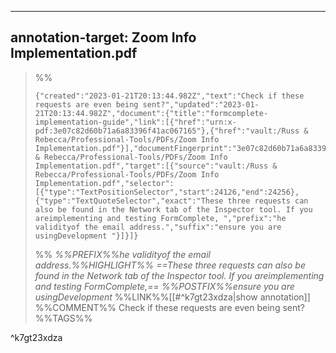 
---
annotation-target: Zoom Info Implementation.pdf
---


>%%
>```annotation-json
>{"created":"2023-01-21T20:13:44.982Z","text":"Check if these requests are even being sent?","updated":"2023-01-21T20:13:44.982Z","document":{"title":"formcomplete-implementation-guide","link":[{"href":"urn:x-pdf:3e07c82d60b71a6a83396f41ac067165"},{"href":"vault:/Russ & Rebecca/Professional-Tools/PDFs/Zoom Info Implementation.pdf"}],"documentFingerprint":"3e07c82d60b71a6a83396f41ac067165"},"uri":"vault:/Russ & Rebecca/Professional-Tools/PDFs/Zoom Info Implementation.pdf","target":[{"source":"vault:/Russ & Rebecca/Professional-Tools/PDFs/Zoom Info Implementation.pdf","selector":[{"type":"TextPositionSelector","start":24126,"end":24256},{"type":"TextQuoteSelector","exact":"These three requests can also be found in the Network tab of the Inspector tool. If you areimplementing and testing FormComplete, ","prefix":"he validityof the email address.","suffix":"ensure you are usingDevelopment "}]}]}
>```
>%%
>*%%PREFIX%%he validityof the email address.%%HIGHLIGHT%% ==These three requests can also be found in the Network tab of the Inspector tool. If you areimplementing and testing FormComplete,== %%POSTFIX%%ensure you are usingDevelopment*
>%%LINK%%[[#^k7gt23xdza|show annotation]]
>%%COMMENT%%
>Check if these requests are even being sent?
>%%TAGS%%
>
^k7gt23xdza
